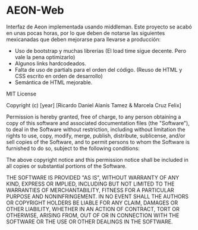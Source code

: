# AEON-Web

Interfaz de Aeon implementada usando middleman. Este proyecto se acabó en unas pocas horas,
por lo que deben de notarse las siguientes mexicanadas que deben mejorarse para
llevarse a producción:

- Uso de bootstrap y muchas librerías (El load time sigue decente. Pero vale la pena optimizarlo)
- Algunos links hardcodeados.
- Falta de uso de partials para el orden del código. (Reuso de HTML y CSS escrito en orden de desarrollo)
- Semántica de HTML mejorable.


MIT License

Copyright (c) [year] [Ricardo Daniel Alanís Tamez & Marcela Cruz Felix]

Permission is hereby granted, free of charge, to any person obtaining a copy
of this software and associated documentation files (the "Software"), to deal
in the Software without restriction, including without limitation the rights
to use, copy, modify, merge, publish, distribute, sublicense, and/or sell
copies of the Software, and to permit persons to whom the Software is
furnished to do so, subject to the following conditions:

The above copyright notice and this permission notice shall be included in all
copies or substantial portions of the Software.

THE SOFTWARE IS PROVIDED "AS IS", WITHOUT WARRANTY OF ANY KIND, EXPRESS OR
IMPLIED, INCLUDING BUT NOT LIMITED TO THE WARRANTIES OF MERCHANTABILITY,
FITNESS FOR A PARTICULAR PURPOSE AND NONINFRINGEMENT. IN NO EVENT SHALL THE
AUTHORS OR COPYRIGHT HOLDERS BE LIABLE FOR ANY CLAIM, DAMAGES OR OTHER
LIABILITY, WHETHER IN AN ACTION OF CONTRACT, TORT OR OTHERWISE, ARISING FROM,
OUT OF OR IN CONNECTION WITH THE SOFTWARE OR THE USE OR OTHER DEALINGS IN THE
SOFTWARE.
